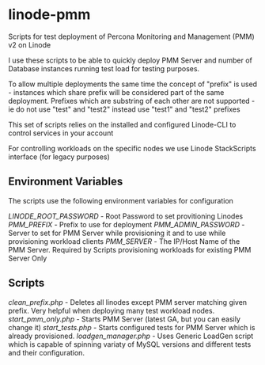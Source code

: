 # linode-pmm
Scripts for test deployment of Percona Monitoring and Management (PMM) v2 on Linode

I use these scripts to be able to quickly deploy PMM Server and number of Database instances running test load for testing purposes.

To allow multiple deployments the same time the concept of "prefix" is used - instances which share prefix will be considered part of the same deployment.   Prefixes which are substring of each other are not supported - ie do not use "test" and "test2" instead use "test1" and "test2" prefixes

This set of scripts relies on the installed and configured Linode-CLI to control services in your account 

For controlling workloads on the specific nodes we use Linode StackScripts interface (for legacy purposes) 

## Environment Variables

The scripts use the following environment variables for configuration

_LINODE_ROOT_PASSWORD_  -  Root Password to set provitioning Linodes
_PMM_PREFIX_ - Prefix to use for deployment 
_PMM_ADMIN_PASSWORD_ - Server to set for PMM Server while provisioning it and to use while provisioning workload clients 
_PMM_SERVER_ -  The IP/Host Name of the PMM Server.  Required by Scripts provisioning workloads for existing PMM Server Only 

## Scripts 

_clean_prefix.php_  - Deletes all linodes except PMM server matching given prefix.  Very helpful when deploying many test workload nodes.
_start_pmm_only.php_ - Starts PMM Server (latest GA, but you can easily change it) 
_start_tests.php_  - Starts configured tests for PMM Server which is already provisioned. 
_loadgen_manager.php_  - Uses Generic LoadGen script which is capable of spinning variaty of MySQL versions and different tests and their configuration. 



